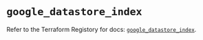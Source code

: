 # `google_datastore_index`

Refer to the Terraform Registory for docs: [`google_datastore_index`](https://registry.terraform.io/providers/hashicorp/google/4.66.0/docs/resources/datastore_index).
